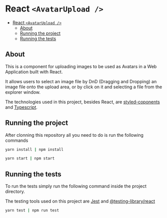 # React `<AvatarUpload />`

- [React `<AvatarUpload />`](#react-avatarupload-)
  - [About](#about)
  - [Running the project](#running-the-project)
  - [Running the tests](#running-the-tests)

## About
This is a component for uploading images to be used as Avatars in a Web Application built with React.
 
It allows users to select an image file by DnD (Dragging and Dropping) an image file onto the upload area, or by click on it and selecting a file from the explorer window.

The technologies used in this project, besides React, are [styled-coponents](https://styled-components.com/) and [Typescript](https://www.typescriptlang.org/).

## Running the project

After clonning this repository all you need to do is run the following commands

```bash
yarn install | npm install
```

```bash
yarn start | npm start
```

## Running the tests

To run the tests simply run the following command inside the project directory.

The testing tools used on this project are [Jest](https://jestjs.io/) and [@testing-library/react](https://testing-library.com/docs/react-testing-library/intro/)

```bash
yarn test | npm run test
```
